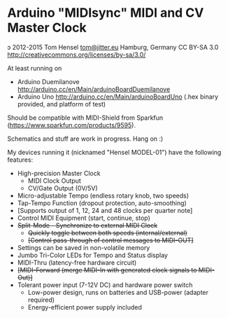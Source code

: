 Arduino "MIDIsync" MIDI and CV Master Clock
=
ɔ 2012-2015 Tom Hensel <tom@jitter.eu> Hamburg, Germany
CC BY-SA 3.0 http://creativecommons.org/licenses/by-sa/3.0/

At least running on
- Arduino Duemilanove http://arduino.cc/en/Main/arduinoBoardDuemilanove
- Arduino Uno http://arduino.cc/en/Main/arduinoBoardUno (.hex binary provided, and platform of test)

Should be compatible with MIDI-Shield from Sparkfun (https://www.sparkfun.com/products/9595).

Schematics and stuff are work in progress. Hang on :)

My devices running it (nicknamed "Hensel MODEL-01") have the following features:

- High-precision Master Clock
	- MIDI Clock Output
	- CV/Gate Output (0V/5V)
- Micro-adjustable Tempo (endless rotary knob, two speeds)
- Tap-Tempo Function (dropout protection, auto-smoothing)
- [Supports output of 1, 12, 24 and 48 clocks per quarter note]
- Control MIDI Equipment (start, continue, stop)
- ~~Split-Mode - Synchronize to external MIDI Clock~~
	- ~~Quickly toggle between both speeds (internal/external)~~
	- ~~[Control pass-through of control messages to MIDI-OUT]~~
- Settings can be saved in non-volatile memory
- Jumbo Tri-Color LEDs for Tempo and Status display
- MIDI-Thru (latency-free hardware circuit)
- ~~[MIDI-Forward (merge MIDI-In with generated clock signals to MIDI-Out)]~~
- Tolerant power input (7-12V DC) and hardware power switch
	- Low-power design, runs on batteries and USB-power (adapter required)
	- Energy-efficient power supply included

